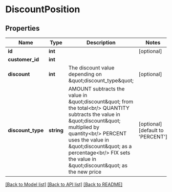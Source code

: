 # DiscountPosition

## Properties
Name | Type | Description | Notes
------------ | ------------- | ------------- | -------------
**id** | **int** |  | [optional] 
**customer_id** | **int** |  | 
**discount** | **int** | The discount value depending on \&quot;discount_type\&quot; | [optional] 
**discount_type** | **string** | AMOUNT subtracts the value in \&quot;discount\&quot; from the total&lt;br/&gt; QUANTITY subtracts the value in \&quot;discount\&quot; multiplied by quantity&lt;br/&gt; PERCENT uses the value in \&quot;discount\&quot; as a percentage&lt;br/&gt; FIX sets the value in \&quot;discount\&quot; as the new price | [optional] [default to 'PERCENT']

[[Back to Model list]](../README.md#documentation-for-models) [[Back to API list]](../README.md#documentation-for-api-endpoints) [[Back to README]](../README.md)



